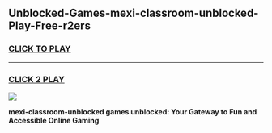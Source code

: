 
## Unblocked-Games-mexi-classroom-unblocked-Play-Free-r2ers
<h3>
<a href="https://premium76.site?title=mexi-classroom-unblocked&ref=10A">CLICK TO PLAY</a></h3>
<hr>

<h3>
<a href="https://premium76.site?title=mexi-classroom-unblocked&ref=10A">CLICK 2 PLAY</a>
  
</h3>

<a href="https://premium76.site?title=mexi-classroom-unblocked&ref=10A"><img src="https://clearcache.store/games.png"></a>


**mexi-classroom-unblocked games unblocked: Your Gateway to Fun and Accessible Online Gaming**
